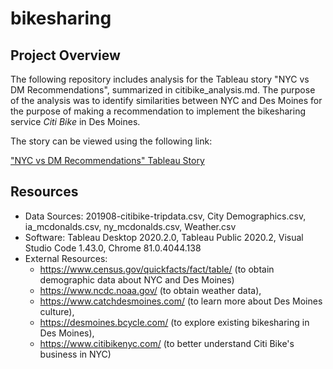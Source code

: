 # bikesharing

## Project Overview
The following repository includes analysis for the Tableau story "NYC vs DM Recommendations", summarized in citibike_analysis.md. The purpose of the analysis was to identify similarities between NYC and Des Moines for the purpose of making a recommendation to implement the bikesharing service *Citi Bike* in Des Moines.

The story can be viewed using the following link:

["NYC vs DM Recommendations" Tableau Story]("https://public.tableau.com/profile/karen.bennis#!/vizhome/BikesharingNYCandDesMoines/NYCvsDMRecommendations")

## Resources
* Data Sources: 201908-citibike-tripdata.csv, City Demographics.csv, ia_mcdonalds.csv, ny_mcdonalds.csv, Weather.csv
* Software: Tableau Desktop 2020.2.0, Tableau Public 2020.2, Visual Studio Code 1.43.0, Chrome 81.0.4044.138
* External Resources: 
    * https://www.census.gov/quickfacts/fact/table/ (to obtain demographic data about NYC and Des Moines)
    * https://www.ncdc.noaa.gov/ (to obtain weather data),
    * https://www.catchdesmoines.com/ (to learn more about Des Moines culture),
    * https://desmoines.bcycle.com/ (to explore existing bikesharing in Des Moines),
    * https://www.citibikenyc.com/ (to better understand Citi Bike's business in NYC)